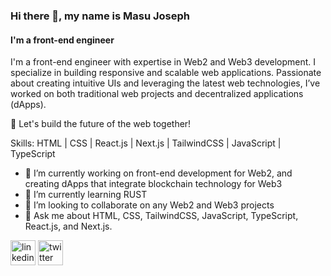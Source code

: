 ### Hi there 👋, my name is Masu Joseph
#### I'm a front-end engineer 
I'm a front-end engineer with expertise in Web2 and Web3 development. I specialize in building responsive and scalable web applications. Passionate about creating intuitive UIs and leveraging the latest web technologies, I’ve worked on both traditional web projects and decentralized applications (dApps).

🚀 Let's build the future of the web together!

Skills: HTML | CSS | React.js | Next.js | TailwindCSS | JavaScript |  TypeScript

- 🔭 I’m currently working on front-end development for Web2, and creating dApps that integrate blockchain technology for Web3 
- 🌱 I’m currently learning RUST 
- 👯 I’m looking to collaborate on any Web2 and Web3 projects 
- 💬 Ask me about HTML, CSS, TailwindCSS, JavaScript, TypeScript, React.js, and Next.js. 


[<img src='https://cdn.jsdelivr.net/npm/simple-icons@3.0.1/icons/linkedin.svg' alt='linkedin' height='40'>](https://www.linkedin.com/in/masu-joseph-503855216/)  [<img src='https://cdn.jsdelivr.net/npm/simple-icons@3.0.1/icons/twitter.svg' alt='twitter' height='40'>](https://twitter.com/MasuJoe)  

